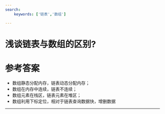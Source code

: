```yaml
---
search:
    keywords: ['链表','数组']

---
```



# 浅谈链表与数组的区别?

# 参考答案
* 数组静态分配内存，链表动态分配内存； 
* 数组在内存中连续，链表不连续； 
* 数组元素在栈区，链表元素在堆区； 
* 数组利用下标定位，相对于链表查询数据快，增删数据

---